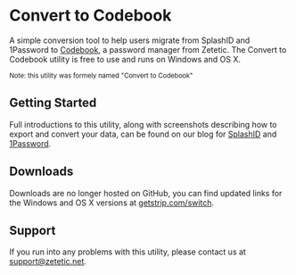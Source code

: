 # Convert to Codebook

A simple conversion tool to help users migrate from SplashID and 1Password to [Codebook](http://getstrip.com/), a password manager from Zetetic. The Convert to Codebook utility is free to use and runs on Windows and OS X.

<small>Note: this utility was formely named "Convert to Codebook"</small>

## Getting Started

Full introductions to this utility, along with screenshots describing how to export and convert your data, can be found on our blog for [SplashID](http://zetetic.net/blog/2012/3/20/splashid-alternative-migrating-from-splashid-to-the-strip-pa.html) and [1Password](http://zetetic.net/blog/2012/3/21/1password-alternative-migrating-from-1password-to-the-strip.html).

## Downloads

Downloads are no longer hosted on GitHub, you can find updated links for the Windows and OS X versions at [getstrip.com/switch](http://getstrip.com/switch).

## Support

If you run into any problems with this utility, please contact us at [support@zetetic.net](mailto:support@zetetic.net).